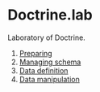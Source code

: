 # Doctrine.lab

Laboratory of Doctrine.

1. [Preparing](doc/preparing.md)
2. [Managing schema](doc/managing_schema.md)
3. [Data definition](doc/data_definition.md)
4. [Data manipulation](doc/data_manipulation.md)